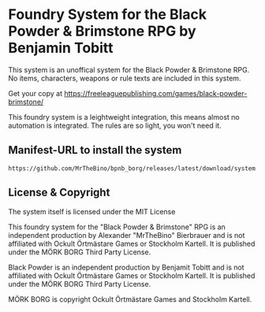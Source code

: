 # Foundry System for the Black Powder & Brimstone RPG by Benjamin Tobitt

This system is an unoffical system for the Black Powder & Brimstone RPG. No items, characters, weapons or rule texts are included in this system.

Get your copy at https://freeleaguepublishing.com/games/black-powder-brimstone/

This foundry system is a leightweight integration, this means almost no automation is integrated. The rules
are so light, you won't need it.

## Manifest-URL to install the system

    https://github.com/MrTheBino/bpnb_borg/releases/latest/download/system.json
    
## License & Copyright

The system itself is licensed under the MIT License

This foundry system for the "Black Powder & Brimstone" RPG is an independent production by Alexander "MrTheBino" Bierbrauer and is not affiliated with Ockult Örtmästare Games or Stockholm Kartell. It is published under the MÖRK BORG Third Party License.

Black Powder is an independent production by Benjamit Tobitt and is not affiliated with Ockult Örtmästare Games or Stockholm Kartell. It is published under the MÖRK BORG Third Party License.

MÖRK BORG is copyright Ockult Örtmästare Games and Stockholm Kartell. 